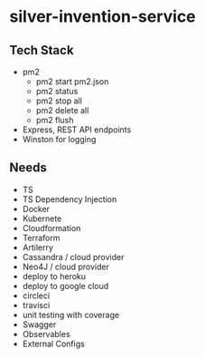 # silver-invention-service

## Tech Stack
- pm2
  - pm2 start pm2.json
  - pm2 status
  - pm2 stop all
  - pm2 delete all
  - pm2 flush
- Express, REST API endpoints
- Winston for logging

## Needs
- TS
- TS Dependency Injection
- Docker
- Kubernete
- Cloudformation
- Terraform
- Artilerry
- Cassandra / cloud provider
- Neo4J / cloud provider
- deploy to heroku
- deploy to google cloud
- circleci
- travisci
- unit testing with coverage
- Swagger
- Observables
- External Configs